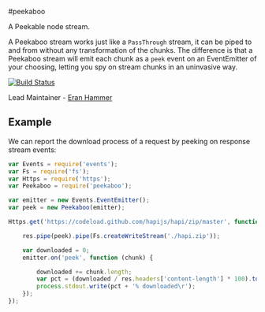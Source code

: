 #peekaboo

A Peekable node stream.

A Peekaboo stream works just like a `PassThrough` stream, it can be piped to and from without any transformation of the chunks. The difference is that a Peekaboo stream will emit each chunk as a `peek` event on an EventEmitter of your choosing, letting you spy on stream chunks in an uninvasive way.

[![Build Status](https://secure.travis-ci.org/hapijs/peekaboo.png)](http://travis-ci.org/hapijs/peekaboo)

Lead Maintainer - [Eran Hammer](https://github.com/hueniverse)

## Example

We can report the download process of a request by peeking on response stream events:

```javascript
var Events = require('events');
var Fs = require('fs');
var Https = require('https');
var Peekaboo = require('peekaboo');

var emitter = new Events.EventEmitter();
var peek = new Peekaboo(emitter);

Https.get('https://codeload.github.com/hapijs/hapi/zip/master', function (res) {

    res.pipe(peek).pipe(Fs.createWriteStream('./hapi.zip'));

    var downloaded = 0;
    emitter.on('peek', function (chunk) {

        downloaded += chunk.length;
        var pct = (downloaded / res.headers['content-length'] * 100).toFixed(1);
        process.stdout.write(pct + '% downloaded\r');
    });
});
```
